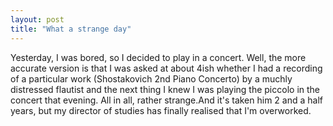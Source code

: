 ```yaml
---
layout: post
title: "What a strange day"
---
```

Yesterday, I was bored, so I decided to play in a concert. Well, the more
accurate version is that I was asked at about 4ish whether I had a recording
of a particular work (Shostakovich 2nd Piano Concerto) by a muchly distressed
flautist and the next thing I knew I was playing the piccolo in the concert
that evening. All in all, rather strange.And it's taken him 2 and a half
years, but my director of studies has finally realised that I'm overworked.

